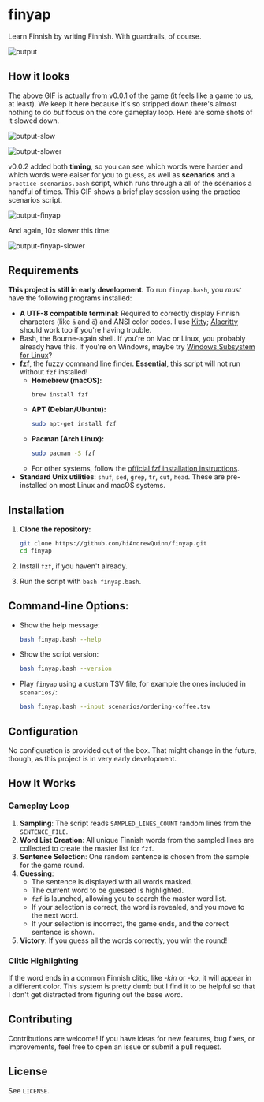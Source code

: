 # finyap
Learn Finnish by writing Finnish. With guardrails, of course.

![output](https://github.com/user-attachments/assets/d7fb47b3-ad88-41b9-9b40-da1bd4dfa725)

## How it looks

The above GIF is actually from v0.0.1 of the game (it feels like a game to us, at least). We keep it here because it's so stripped down there's almost nothing to do *but* focus on the core gameplay loop. Here are some shots of it slowed down.

![output-slow](https://github.com/user-attachments/assets/56d67e19-3b72-4bd0-ba6b-d50dd3d84e10)

![output-slower](https://github.com/user-attachments/assets/b00170ab-2675-453a-8b48-48f4081389e3)

v0.0.2 added both **timing**, so you can see which words were harder and which words were eaiser for you to guess, as well as **scenarios** and a `practice-scenarios.bash` script, which runs through a all of the scenarios a handful of times. This GIF shows a brief play session using the practice scenarios script.

![output-finyap](https://github.com/user-attachments/assets/787eb9e5-194a-450e-8e6c-001320e7c50f)

And again, 10x slower this time:

![output-finyap-slower](https://github.com/user-attachments/assets/97c96e1c-ff40-4a30-92bb-77c938fbcc47)


## Requirements

**This project is still in early development.** To run `finyap.bash`, you *must* have the following programs installed:

- **A UTF-8 compatible terminal**: Required to correctly display Finnish characters (like `ä` and `ö`) and ANSI color codes. I use [Kitty](https://sw.kovidgoyal.net/kitty/); [Alacritty](https://alacritty.org/) should work too if you're having trouble.
- Bash, the Bourne-again shell. If you're on Mac or Linux, you probably already have this. If you're on Windows, maybe try [Windows Subsystem for Linux](https://www.howtogeek.com/790062/how-to-install-bash-on-windows-11/)?
- **[fzf](https://github.com/junegunn/fzf)**, the fuzzy command line finder. **Essential**, this script will not run without `fzf` installed!
  - **Homebrew (macOS):**
    ```bash
    brew install fzf
    ```
  - **APT (Debian/Ubuntu):**
    ```bash
    sudo apt-get install fzf
    ```
  - **Pacman (Arch Linux):**
    ```bash
    sudo pacman -S fzf
    ```
  - For other systems, follow the [official fzf installation instructions](https://www.google.com/search?q=https://github.com/junegunn/fzf%23installation).
- **Standard Unix utilities**: `shuf`, `sed`, `grep`, `tr`, `cut`, `head`. These are pre-installed on most Linux and macOS systems.

## Installation

1.  **Clone the repository:**

    ```bash
    git clone https://github.com/hiAndrewQuinn/finyap.git
    cd finyap
    ```

2.  Install `fzf`, if you haven't already.

3.  Run the script with `bash finyap.bash`.

## **Command-line Options:**

- Show the help message:
  ```bash
  bash finyap.bash --help
  ```
- Show the script version:
  ```bash
  bash finyap.bash --version
  ```
- Play `finyap` using a custom TSV file, for example the ones included in `scenarios/`:
  ```bash
  bash finyap.bash --input scenarios/ordering-coffee.tsv
  ```

## Configuration

No configuration is provided out of the box. That might change in the future, though, as this project is in very early development.

## How It Works

### Gameplay Loop

1.  **Sampling**: The script reads `SAMPLED_LINES_COUNT` random lines from the `SENTENCE_FILE`.
2.  **Word List Creation**: All unique Finnish words from the sampled lines are collected to create the master list for `fzf`.
3.  **Sentence Selection**: One random sentence is chosen from the sample for the game round.
4.  **Guessing**:
      - The sentence is displayed with all words masked.
      - The current word to be guessed is highlighted.
      - `fzf` is launched, allowing you to search the master word list.
      - If your selection is correct, the word is revealed, and you move to the next word.
      - If your selection is incorrect, the game ends, and the correct sentence is shown.
5.  **Victory**: If you guess all the words correctly, you win the round\!

### Clitic Highlighting

If the word ends in a common Finnish clitic, like *-kin* or *-ko*, it will appear in a different color. This system is pretty dumb but I find it to be helpful so that I don't get distracted from figuring out the base word.

## Contributing

Contributions are welcome\! If you have ideas for new features, bug fixes, or improvements, feel free to open an issue or submit a pull request.

## License

See `LICENSE`.

